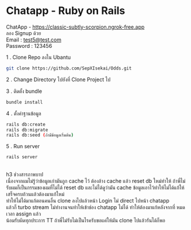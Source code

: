 # Chatapp - Ruby on Rails
ChatApp - https://classic-subtly-scorpion.ngrok-free.app
<br> ลอง Signup ด้วย <br>
Email : test5@test.com <br>
Password : 123456<br>

1 . Clone Repo ลงใน Ubantu<br>
```sh
git clone https://github.com/SepXIsekai/Odds.git
```
2 . Change Directory ไปยังที่ Clone Project ไป<br>

3 . ติดตั้ง bundle
```sh
bundle install
```
4 . ตั้งค่าฐานข้อมูล<br>
```sh
rails db:create
rails db:migrate
rails db:seed (ถ้ามีข้อมูลเริ่มต้น)
```
5 . Run server<br>
```sh
rails server
```
<br>
h3 ช่วงสารภาพบาป 
<br> เนื่องจากผมไม่รู้ว่าข้อมูลเก่ามันถูก cache ไว้ ต้องล้าง cache แล้ว reset db ใหม่ทำให้
ถ้าพี่ไม่รับผมก็เป็นกรรมของผมที่ไม่ได้ reset db และไม่ได้ดูว่ามัน cache ข้อมูลเอาไว้ทำให้ไม่ได้แก้ให้เสร็จครบถ้วนแล้วต้องมาแก้ใหม่<br>
ทำให้ไม่ได้มาแก้ตอนคนอื่น clone ลงไปแล้วหน้า Login ไม่ direct ไปหน้า chatapp<br>
แล้วก็ turbo stream ไม่ทำงานจนทำให้เข้าช่อง chatapp ไม่ได้ ทำให้ต้องมาแก้หลังจากที่ หมดเวลา assign แล้ว <br>
น้อมรับผิดทุกประการ TT ถ้าพี่ไม่รับไม่เป็นไรครับขอแค่ให้มัน clone ไปแล้วรันได้ก็พอ
